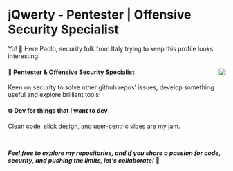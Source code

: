 # jQwerty - Pentester | Offensive Security Specialist

<p>Yo! 👋 Here Paolo, security folk from Italy trying to keep this profile looks interesting!</p>

#### 🦠 Pentester & Offensive Security Specialist <img  align="right" src="https://github-readme-stats.vercel.app/api?username=serrapa&show_icons=true&theme=codeSTACKr&bg_color=00000000&hide_border=true"/>

Keen on security to solve other github repos' issues, develop something useful and explore brilliant tools!

#### 🌐 Dev for things that I want to dev

Clean code, slick design, and user-centric vibes are my jam.

<br>

***Feel free to explore my repositories, and if you share a passion for code, security, and pushing the limits, let's collaborate!*** 🚀
